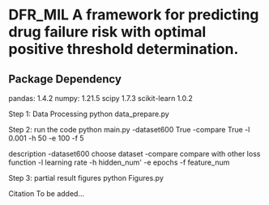 # DFR_MIL A framework for predicting drug failure risk with optimal positive threshold determination.

## Package Dependency
pandas: 1.4.2
numpy: 1.21.5
scipy 1.7.3
scikit-learn 1.0.2

Step 1: Data Processing
python data_prepare.py

Step 2: run the code
python main.py -dataset600 True -compare True -l 0.001 -h 50 -e 100 -f 5

description
-dataset600   choose dataset
-compare      compare with other loss function
-l            learning rate
-h            hidden_num'
-e            epochs
-f            feature_num

Step 3: partial result figures
python Figures.py

Citation
To be added...
